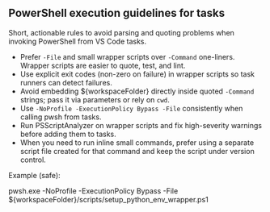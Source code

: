 ## PowerShell execution guidelines for tasks

Short, actionable rules to avoid parsing and quoting problems when invoking PowerShell from VS Code tasks.

- Prefer `-File` and small wrapper scripts over `-Command` one-liners. Wrapper scripts are easier to quote, test, and lint.
- Use explicit exit codes (non-zero on failure) in wrapper scripts so task runners can detect failures.
- Avoid embedding ${workspaceFolder} directly inside quoted `-Command` strings; pass it via parameters or rely on `cwd`.
- Use `-NoProfile -ExecutionPolicy Bypass -File` consistently when calling pwsh from tasks.
- Run PSScriptAnalyzer on wrapper scripts and fix high-severity warnings before adding them to tasks.
- When you need to run inline small commands, prefer using a separate script file created for that command and keep the script under version control.

Example (safe):

pwsh.exe -NoProfile -ExecutionPolicy Bypass -File ${workspaceFolder}/scripts/setup_python_env_wrapper.ps1

